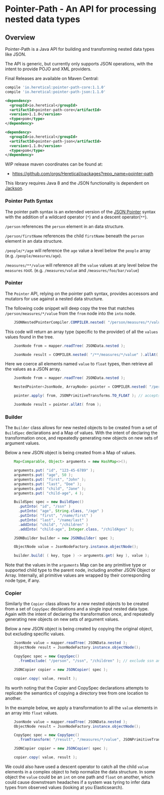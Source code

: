 # Pointer-Path - An API for processing nested data types

## Overview

Pointer-Path is a Java API for building and transforming nested data types like JSON.

The API is generic, but currently only supports JSON operations, with the intent to provide POJO and XML providers.

Final Releases are available on Maven Central:

```gradle
compile 'io.heretical:pointer-path-core:1.1.0'
compile 'io.heretical:pointer-path-json:1.1.0'
```

```xml
<dependency>
  <groupId>io.heretical</groupId>
  <artifactId>pointer-path-core</artifactId>
  <version>1.1.0</version>
  <type>pom</type>
</dependency>

<dependency>
  <groupId>io.heretical</groupId>
  <artifactId>pointer-path-json</artifactId>
  <version>1.1.0</version>
  <type>pom</type>
</dependency>
```

WIP release maven coordinates can be found at:

* https://github.com/orgs/Heretical/packages?repo_name=pointer-path

This library requires Java 8 and the JSON functionality is dependent on [Jackson](https://github.com/FasterXML/jackson).

### Pointer Path Syntax

The pointer path syntax is an extended version of the [JSON
Pointer](https://tools.ietf.org/html/draft-ietf-appsawg-json-pointer-03) syntax with the addition of a wildcard operator
(`*`) and a descent operator(`**`).

`/person` references the `person` element in an data structure.

`/person/firstName` references the child `firstName` beneath the `person` element in an data structure.

`/people/*/age` will reference the `age` value a level below the `people` array (e.g. `/people/measures/age`).

`/measures/**/value` will reference all the `value` values at any level below the `measures` root. 
(e.g. `/measures/value` and `/measures/foo/bar/value`)

### Pointer

The `Pointer` API, relying on the pointer path syntax, provides accessors and mutators for use against a nested data
structure.

The following code snippet will deep copy the tree that matches `/person/measures/*/value` from the `from` node into the
`into` node.

```java
    JSONNestedPointerCompiler.COMPILER.nested( "/person/measures/*/value" ).copy( from, into );
```  

This code will return an array type (specific to the provider) of all the `values` values found in the tree.

```java
    JsonNode from = mapper.readTree( JSONData.nested );

    JsonNode result = COMPILER.nested( "/**/measures/*/value" ).allAt( from );
```

Here we coerce all elements named `value` to `float` types, then retrieve all the values as a JSON array.

```java
    JsonNode from = mapper.readTree( JSONData.nested );

    NestedPointer<JsonNode, ArrayNode> pointer = COMPILER.nested( "/person/**/value" );

    pointer.apply( from, JSONPrimitiveTransforms.TO_FLOAT ); // accepts a Java 8 Function or lambda

    JsonNode result = pointer.allAt( from );
```

### Builder

The `Builder` class allows for new nested objects to be created from a set of `BuildSpec` declarations and a Map of
values. With the intent of declaring the transformation once, and repeatedly generating new objects on new sets of
argument values.

Below a new JSON object is being created from a Map of values.

```java
    Map<Comparable, Object> arguments = new HashMap<>();

    arguments.put( "id", "123-45-6789" );
    arguments.put( "age", 50 );
    arguments.put( "first", "John" );
    arguments.put( "last", "Doe" );
    arguments.put( "child", "Jane" );
    arguments.put( "child-age", 4 );

    BuildSpec spec = new BuildSpec()
      .putInto( "id", "/ssn" )
      .putInto( "age", String.class, "/age" )
      .putInto( "first", "/name/first" )
      .putInto( "last", "/name/last" )
      .addInto( "child", "/children" )
      .addInto( "child-age", Integer.class, "/childAges" );

    JSONBuilder builder = new JSONBuilder( spec );

    ObjectNode value = JsonNodeFactory.instance.objectNode();

    builder.build( ( key, type ) -> arguments.get( key ), value );
```

Note that the values in the `arguments` Map can be any primitive type or supported child type to the parent node,
including another JSON Object or Array. Internally, all primitive values are wrapped by their corresponding node type,
if any.

### Copier

Similarly the `Copier` class allows for a new nested objects to be created from a set of `CopySpec` declarations and a
single input nested data type. Again with the intent of declaring the transformation once, and repeatedly generating new
objects on new sets of argument values.

Below a new JSON object is being created by copying the original object, but excluding specific values.

```java
    JsonNode value = mapper.readTree( JSONData.nested );
    ObjectNode result = JsonNodeFactory.instance.objectNode();

    CopySpec spec = new CopySpec()
      .fromExclude( "/person", "/ssn", "/children" ); // exclude ssn and children from the result

    JSONCopier copier = new JSONCopier( spec );

    copier.copy( value, result );
```

Its worth noting that the Copier and CopySpec declarations attempts to replicate the semantics of copying a directory 
tree from one location to another.

In the example below, we apply a transformation to all the `value` elements in an array into `float` values. 

```java
    JsonNode value = mapper.readTree( JSONData.nested );
    ObjectNode result = JsonNodeFactory.instance.objectNode();

    CopySpec spec = new CopySpec()
      .fromTransform( "/result", "/measures/*/value", JSONPrimitiveTransforms.TO_FLOAT );

    JSONCopier copier = new JSONCopier( spec );

    copier.copy( value, result );
```

We could also have used a descent operator to catch all the child `value` elements in a complex object to help normalize
the data structure. In some object the `value` could be an `int` on one path and `float` on another, which could cause
downstream headaches if a system was tyring to infer data types from observed values (looking at you Elasticsearch).
